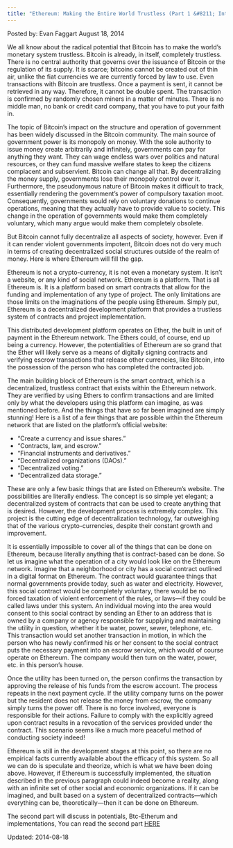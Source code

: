 ```yaml
---
title: "Ethereum: Making the Entire World Trustless (Part 1 &#8211; Introduction)"
---
```


Posted by: Evan Faggart
<span>August 18, 2014</span>
    

<p>We all know about the radical potential that Bitcoin has to make the world&#8217;s monetary system trustless. Bitcoin is already, in itself, completely trustless. There is no central authority that governs over the issuance of Bitcoin or the regulation of its supply. It is scarce; bitcoins cannot be created out of thin air, unlike the fiat currencies we are currently forced by law to use. Even transactions with Bitcoin are trustless. Once a payment is sent, it cannot be retrieved in any way. Therefore, it cannot be double spent. The transaction is confirmed by randomly chosen miners in a matter of minutes. There is no middle man, no bank or credit card company, that you have to put your faith in.</p>
<p>The topic of Bitcoin&#8217;s impact on the structure and operation of government has been widely discussed in the Bitcoin community. The main source of government power is its monopoly on money. With the sole authority to issue money create arbitrarily and infinitely, governments can pay for anything they want. They can wage endless wars over politics and natural resources, or they can fund massive welfare states to keep the citizens complacent and subservient. Bitcoin can change all that. By decentralizing the money supply, governments lose their monopoly control over it. Furthermore, the pseudonymous nature of Bitcoin makes it difficult to track, essentially rendering the government&#8217;s power of compulsory taxation moot. Consequently, governments would rely on voluntary donations to continue operations, meaning that they actually have to provide value to society. This change in the operation of governments would make them completely voluntary, which many argue would make them completely obsolete.</p>
<p>But Bitcoin cannot fully decentralize all aspects of society, however. Even if it can render violent governments impotent, Bitcoin does not do very much in terms of creating decentralized social structures outside of the realm of money. Here is where Ethereum will fill the gap.</p>
<p>Ethereum is not a crypto-currency, it is not even a monetary system. It isn&#8217;t a website, or any kind of social network. Ethereum is a platform. That is all Ethereum is. It is a platform based on smart contracts that allow for the funding and implementation of any type of project. The only limitations are those limits on the imaginations of the people using Ethereum. Simply put, Ethereum is a decentralized development platform that provides a trustless system of contracts and project implementation.</p>
<p>This distributed development platform operates on Ether, the built in unit of payment in the Ethereum network. The Ethers could, of course, end up being a currency. However, the potentialities of Ethereum are so grand that the Ether will likely serve as a means of digitally signing contracts and verifying escrow transactions that release other currencies, like Bitcoin, into the possession of the person who has completed the contracted job.</p>
<p>The main building block of Ethereum is the smart contract, which is a decentralized, trustless contract that exists within the Ethereum network. They are verified by using Ethers to confirm transactions and are limited only by what the developers using this platform can imagine, as was mentioned before. And the things that have so far been imagined are simply stunning! Here is a list of a few things that are possible within the Ethereum network that are listed on the platform&#8217;s official website:</p>
<ul>
<li>“Create a currency and issue shares.”</li>
<li>“Contracts, law, and escrow.”</li>
<li>“Financial instruments and derivatives.”</li>
<li>“Decentralized organizations (DAOs).”</li>
<li>“Decentralized voting.”</li>
<li>“Decentralized data storage.”</li>
</ul>
<p>These are only a few basic things that are listed on Ethereum&#8217;s website. The possibilities are literally endless. The concept is so simple yet elegant; a decentralized system of contracts that can be used to create anything that is desired. However, the development process is extremely complex. This project is the cutting edge of decentralization technology, far outweighing that of the various crypto-currencies, despite their constant growth and improvement.</p>
<p>It is essentially impossible to cover all of the things that can be done on Ethereum, because literally anything that is contract-based can be done. So let us imagine what the operation of a city would look like on the Ethereum network. Imagine that a neighborhood or city has a social contract outlined in a digital format on Ethereum. The contract would guarantee things that normal governments provide today, such as water and electricity. However, this social contract would be completely voluntary, there would be no forced taxation of violent enforcement of the rules, or laws—if they could be called laws under this system. An individual moving into the area would consent to this social contract by sending an Ether to an address that is owned by a company or agency responsible for supplying and maintaining the utility in question, whether it be water, power, sewer, telephone, etc. This transaction would set another transaction in motion, in which the person who has newly confirmed his or her consent to the social contract puts the necessary payment into an escrow service, which would of course operate on Ethereum. The company would then turn on the water, power, etc. in this person&#8217;s house.</p>
<p>Once the utility has been turned on, the person confirms the transaction by approving the release of his funds from the escrow account. The process repeats in the next payment cycle. If the utility company turns on the power but the resident does not release the money from escrow, the company simply turns the power off. There is no force involved, everyone is responsible for their actions. Failure to comply with the explicitly agreed upon contract results in a revocation of the services provided under the contract. This scenario seems like a much more peaceful method of conducting society indeed!</p>
<p>Ethereum is still in the development stages at this point, so there are no empirical facts currently available about the efficacy of this system. So all we can do is speculate and theorize, which is what we have been doing above. However, if Ethereum is successfully implemented, the situation described in the previous paragraph could indeed become a reality, along with an infinite set of other social and economic organizations. If it can be imagined, and built based on a system of decentralized contracts—which everything can be, theoretically—then it can be done on Ethereum.</p>
<p>The second part will discuss in potentials, Btc-Etherum and implementations, You can read the second part <a href="https://gir.pub/deepdotweb/2014/08/19/bitcoin-ethereum/">HERE</a></p>

Updated: 2014-08-18    
